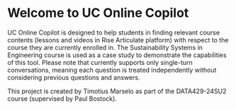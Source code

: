# Welcome to UC Online Copilot
UC Online Copilot is designed to help students in finding relevant course contents (lessons and videos in Rise Articulate platform) with respect to the course they are currently enrolled in. The Sustainability Systems in Engineering course is used as a case study to demonstrate the capabilities of this tool. Please note that currently supports only single-turn conversations, meaning each question is treated independently without considering previous questions and answers.

This project is created by Timotius Marselo as part of the DATA429-24SU2 course (supervised by Paul Bostock).